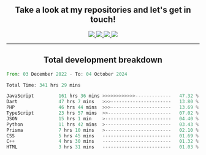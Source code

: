 <h2 align="center">
  Take a look at my repositories and let's get in touch!
</h2>
<p align="center">
  <a href="https://www.instagram.com/rayhanarkan?igsh=MXM3dHhmMTZ3ZWVsaA==">
    <img src="https://img.icons8.com/material-outlined/30/689d6a/instagram.png"/>
  </a>
  <a href="https://www.linkedin.com/in/rayhanarkan/">
    <img src="https://img.icons8.com/material-outlined/30/689d6a/linkedin.png"/>
  </a>
  <a href="">
    <img src="https://img.icons8.com/material-outlined/30/689d6a/geography.png"/>
  </a>
  <a href="mailto:rayhanarkan30@gmail.com">
    <img src="https://img.icons8.com/material-outlined/30/689d6a/email.png"/>
  </a>
</p>

---

<h2 align="center">Total development breakdown</h2>

<p align="center">
<!--START_SECTION:waka-->

```rust
From: 03 December 2022 - To: 04 October 2024

Total Time: 341 hrs 29 mins

JavaScript         161 hrs 36 mins >>>>>>>>>>>>-------------   47.32 %
Dart               47 hrs 7 mins   >>>----------------------   13.80 %
PHP                46 hrs 44 mins  >>>----------------------   13.69 %
TypeScript         23 hrs 57 mins  >>-----------------------   07.02 %
JSON               15 hrs 1 min    >------------------------   04.40 %
Python             11 hrs 42 mins  >------------------------   03.43 %
Prisma             7 hrs 10 mins   >------------------------   02.10 %
CSS                5 hrs 45 mins   -------------------------   01.69 %
C++                4 hrs 30 mins   -------------------------   01.32 %
HTML               3 hrs 31 mins   -------------------------   01.03 %
```

<!--END_SECTION:waka-->
</p>
